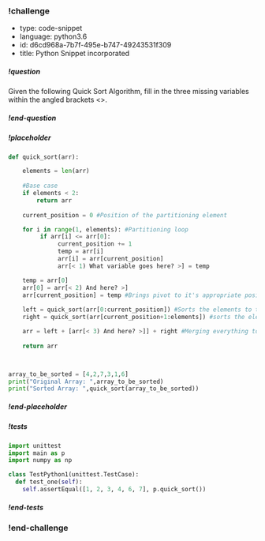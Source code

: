 <!-- >>>>>>>>>>>>>>>>>>>>>> BEGIN CHALLENGE >>>>>>>>>>>>>>>>>>>>>> -->
<!-- Replace everything in square brackets [] and remove brackets  -->

### !challenge

* type: code-snippet
* language: python3.6
* id: d6cd968a-7b7f-495e-b747-49243531f309
* title: Python Snippet incorporated
<!-- * points: [1] (optional, the number of points for scoring as a checkpoint) -->
<!-- * topics: [python, pandas] (optional the topics for analyzing points) -->

##### !question

Given the following Quick Sort Algorithm, fill in the three missing variables within the angled brackets <>.

##### !end-question

##### !placeholder

```py
def quick_sort(arr):

    elements = len(arr)
    
    #Base case
    if elements < 2:
        return arr
    
    current_position = 0 #Position of the partitioning element

    for i in range(1, elements): #Partitioning loop
         if arr[i] <= arr[0]:
              current_position += 1
              temp = arr[i]
              arr[i] = arr[current_position]
              arr[< 1) What variable goes here? >] = temp

    temp = arr[0]
    arr[0] = arr[< 2) And here? >] 
    arr[current_position] = temp #Brings pivot to it's appropriate position
    
    left = quick_sort(arr[0:current_position]) #Sorts the elements to the left of pivot
    right = quick_sort(arr[current_position+1:elements]) #sorts the elements to the right of pivot

    arr = left + [arr[< 3) And here? >]] + right #Merging everything together
    
    return arr



array_to_be_sorted = [4,2,7,3,1,6]
print("Original Array: ",array_to_be_sorted)
print("Sorted Array: ",quick_sort(array_to_be_sorted))
```

##### !end-placeholder

##### !tests

```py
import unittest
import main as p
import numpy as np

class TestPython1(unittest.TestCase):
  def test_one(self):
    self.assertEqual([1, 2, 3, 4, 6, 7], p.quick_sort())
```

##### !end-tests

<!-- other optional sections -->
<!-- !hint - !end-hint (markdown, hidden, students click to view) -->
<!-- !rubric - !end-rubric (markdown, instructors can see while scoring a checkpoint) -->
<!-- !explanation - !end-explanation (markdown, students can see after answering correctly) -->

### !end-challenge

<!-- ======================= END CHALLENGE ======================= -->